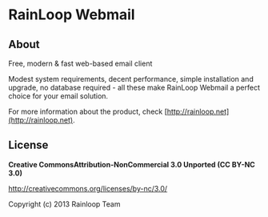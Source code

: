 RainLoop Webmail
==================

## About

Free, modern &amp; fast web-based email client

Modest system requirements, decent performance, simple installation and upgrade, no database required - all these make RainLoop Webmail a perfect choice for your email solution.

For more information about the product, check [http://rainloop.net](http://rainloop.net).

## License

**Creative CommonsAttribution-NonCommercial 3.0  Unported (CC BY-NC 3.0)**  

http://creativecommons.org/licenses/by-nc/3.0/

Copyright (c) 2013 Rainloop Team
